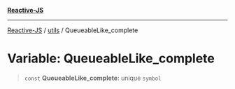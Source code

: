 [**Reactive-JS**](../../README.md)

***

[Reactive-JS](../../README.md) / [utils](../README.md) / QueueableLike\_complete

# Variable: QueueableLike\_complete

> `const` **QueueableLike\_complete**: unique `symbol`
